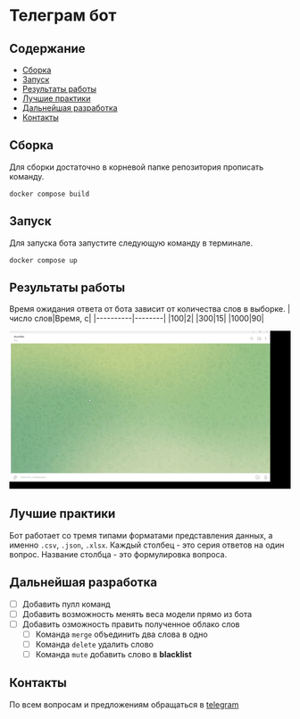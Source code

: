 # Телеграм бот

## Содержание

- [Сборка](#сборка)
- [Запуск](#запуск)
- [Результаты работы](#результаты-работы)
- [Лучшие практики](#лучшие-практики)
- [Дальнейшая разработка](#дальнейшая-разработка)
- [Контакты](#контакты)

## Сборка

Для сборки достаточно в корневой папке репозитория прописать команду. 
```
docker compose build
```

## Запуск

Для запуска бота запустите следующую команду в терминале.
```
docker compose up
```

## Результаты работы

Время ожидания ответа от бота зависит от количества слов в выборке. 
|число слов|Время, с|
|----------|--------|
|100|2|
|300|15|
|1000|90|

![Демонстрация работы](атомикхак.gif)

## Лучшие практики

Бот работает со тремя типами форматами представления данных, а именно `.csv`, `.json`, `.xlsx`. 
Каждый столбец - это серия ответов на один вопрос. Название столбца - это формулировка вопроса.

## Дальнейшая разработка

- [ ] Добавить пулл команд
- [ ] Добавить возможность менять веса модели прямо из бота
- [ ] Добавить озможность править полученное облако слов
    - [ ] Команда `merge` объединить два слова в одно
    - [ ] Команда `delete` удалить слово
    - [ ] Команда `mute` добавить слово в __blacklist__

## Контакты
По всем вопросам и предложениям обращаться в [telegram](https://t.me/tmanvit)